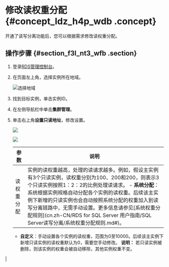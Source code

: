 # 修改读权重分配 {#concept_ldz_h4p_wdb .concept}

开通了读写分离功能后，您可以根据需求修改读权重分配。

## 操作步骤 {#section_f3l_nt3_wfb .section}

1.  登录[RDS管理控制台](https://rdsnew.console.aliyun.com/console/index#/rdsList/)。
2.  在页面左上角，选择实例所在地域。

    ![选择地域](http://static-aliyun-doc.oss-cn-hangzhou.aliyuncs.com/assets/img/7814/155166279536543_zh-CN.png)

3.  找到目标实例，单击实例ID。
4.  在左侧导航栏中单击**集群管理**。
5.  单击右上角**设置只读地址**，修改设置。

    ![](http://static-aliyun-doc.oss-cn-hangzhou.aliyuncs.com/assets/img/7916/155166279532605_zh-CN.png)

    ![](http://static-aliyun-doc.oss-cn-hangzhou.aliyuncs.com/assets/img/7916/155166279532606_zh-CN.png)

    |参数|说明|
    |--|--|
    |读权重分配|实例的读权重越高，处理的读请求越多。例如，假设主实例有3个只读实例，读权重分别为100、200和200，则表示3个只读实例按照1：2：2的比例处理读请求。    -   **系统分配**：系统根据实例规格自动分配各个实例的读权重。后续该主实例下新增的只读实例也会自动按照系统分配的权重加入到读写分离链路中，无需手动设置。更多信息请参见[系统权重分配规则](cn.zh-CN/RDS for SQL Server 用户指南/SQL Server读写分离/系统权重分配规则.md#)。
    -   **自定义**：手动设置各个实例的读权重，范围为0至10000。后续该主实例下新增只读实例的读权重默认为0，需要您手动修改。
**说明：** 若只读实例被删除，则该实例的权重会被自动移除，其他实例权重不变。

|


